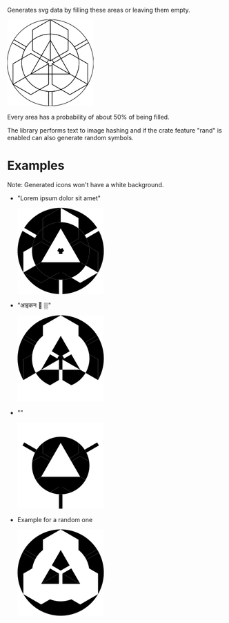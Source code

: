 Generates svg data by filling these areas or leaving them empty.

![Image showing the outlines of the areas](./example-icons/outlines.svg)

Every area has a probability of about 50% of being filled.

The library performs text to image hashing and if the crate
feature "rand" is enabled can also generate random symbols.

# Examples

Note: Generated icons won't have a white background.

- "Lorem ipsum dolor sit amet"

    ![the hashed image](./example-icons/Lorem%20ipsum.svg)

- "आइकन 🙂 ▒"

    ![the hashed image](./example-icons/non_ascii.svg)

- ""

    ![the hashed image of an empty string](./example-icons/empty.svg)

- Example for a random one

    ![a random icon](./example-icons/random.svg)